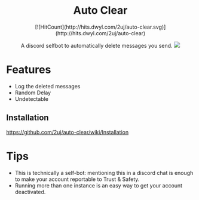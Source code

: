<h1 align="center">Auto Clear</h1>
<p align="center">
   [![HitCount](http://hits.dwyl.com/2uj/auto-clear.svg)](http://hits.dwyl.com/2uj/auto-clear)
</p>
<p align="center">
   A discord selfbot to automatically delete messages you send.
   <img src="http://beta.kxro.wtf/r/kpl0rl1am9a.png" />
</p>

# Features
- Log the deleted messages
- Random Delay
- Undetectable 

## Installation
https://github.com/2uj/auto-clear/wiki/Installation

# Tips
- This is technically a self-bot: mentioning this in a discord chat is enough to make your account reportable to Trust & Safety.
- Running more than one instance is an easy way to get your account deactivated.
